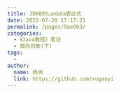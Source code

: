 ```yaml
---
title: JDK8的Lambda表达式
date: 2022-07-20 17:17:21
permalink: /pages/9ae0b3/
categories:
  - 《Java教程》笔记
  - 面向对象(下)
tags:
  - 
author: 
  name: 杨洲
  link: https://github.com/xugaoyi
---
```

